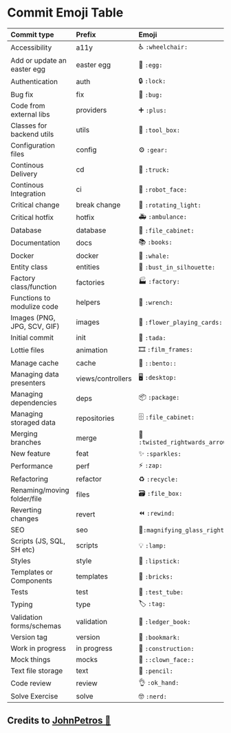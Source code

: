 # Commit Emoji Table
| Commit type                | Prefix            | Emoji                            |
|:---------------------------|:------------------|:---------------------------------|
| Accessibility              | a11y              | ♿ `:wheelchair:`                 |
| Add or update an easter egg| easter egg        | 🥚 `:egg:`                       |
| Authentication             | auth              | 🔒 `:lock:`                      |
| Bug fix                    | fix               | 🐛 `:bug:`                       |
| Code from external libs    | providers         | ➕ `:plus:`                      |
| Classes for backend utils  | utils             | 🧰 `:tool_box:`                  |
| Configuration files        | config            | ⚙️ `:gear:`                       |
| Continous Delivery         | cd                | 🚚 `:truck:`                     |
| Continous Integration      | ci                | 🚋 `:robot_face:`                |
| Critical change            | break change      | 🚨 `:rotating_light:`            |
| Critical hotfix            | hotfix            | 🚑 `:ambulance:`                 |
| Database                   | database          | 💾 `:file_cabinet:`              |
| Documentation              | docs              | 📚 `:books:`                     |
| Docker                     | docker            | 🐳 `:whale:`                     |
| Entity class               | entities          | 👤 `:bust_in_silhouette:`        |
| Factory class/function     | factories         | 🏭 `:factory:`                   |
| Functions to modulize code | helpers           | 🔧 `:wrench:`                    |
| Images (PNG, JPG, SCV, GIF)| images            | 🎴 `:flower_playing_cards:`      |
| Initial commit             | init              | 🎉 `:tada:`                      |
| Lottie files               | animation         | 🎞️ `:film_frames:`               |
| Manage cache               | cache             | 🍱 `::bento::`                   |
| Managing data presenters   | views/controllers | 🖥️ `:desktop:`                   |
| Managing dependencies      | deps              | 📦 `:package:`                   |
| Managing storaged data     | repositories      | 🗄️ `:file_cabinet:`              |
| Merging branches           | merge             | 🔀 `:twisted_rightwards_arrows:` |
| New feature                | feat              | ✨ `:sparkles:`                  |
| Performance                | perf              | ⚡️ `:zap:`                        |
| Refactoring                | refactor          | ♻️ `:recycle:`                    |
| Renaming/moving folder/file| files             | 🗃️ `:file_box:`                  |
| Reverting changes          | revert            | ⏪ `:rewind:`                    |
| SEO                        | seo               | 🔎`:magnifying_glass_right:`     |
| Scripts (JS, SQL, SH etc)  | scripts           | 💡 `:lamp:`                      |
| Styles                     | style             | 💄 `:lipstick:`                  |
| Templates or Components    | templates         | 🧱 `:bricks:`                    |
| Tests                      | test              | 🧪 `:test_tube:`                 |
| Typing                     | type              | 🏷️ `:tag:`                       |
| Validation forms/schemas   | validation        | 📒 `:ledger_book:`               |
| Version tag                | version           | 🔖 `:bookmark:`                  |
| Work in progress           | in progress       | 🚧 `:construction:`              |
| Mock things                | mocks             | 🤡 `::clown_face::`              |
| Text file storage          | text              | 🧾 `:pencil:`                    |
| Code review                | review            | 👌 `:ok_hand:`                   |
| Solve Exercise             | solve             | 🤓 `:nerd:`                      |

## Credits to [JohnPetros 🐼](https://github.com/JohnPetros)
                                                    
